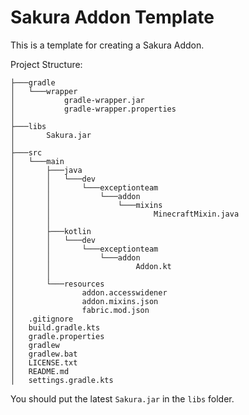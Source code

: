 # Sakura Addon Template

This is a template for creating a Sakura Addon.

Project Structure:
```
├───gradle
│   └───wrapper
│           gradle-wrapper.jar
│           gradle-wrapper.properties
│
├───libs
│       Sakura.jar
│
├───src
│   └───main
│       ├───java
│       │   └───dev
│       │       └───exceptionteam
│       │           └───addon
│       │               └───mixins
│       │                       MinecraftMixin.java
│       │
│       ├───kotlin
│       │   └───dev
│       │       └───exceptionteam
│       │           └───addon
│       │                   Addon.kt
│       │
│       └───resources
│               addon.accesswidener
│               addon.mixins.json
│               fabric.mod.json
│   .gitignore
│   build.gradle.kts
│   gradle.properties
│   gradlew
│   gradlew.bat
│   LICENSE.txt
│   README.md
│   settings.gradle.kts
```

You should put the latest `Sakura.jar` in the `libs` folder.